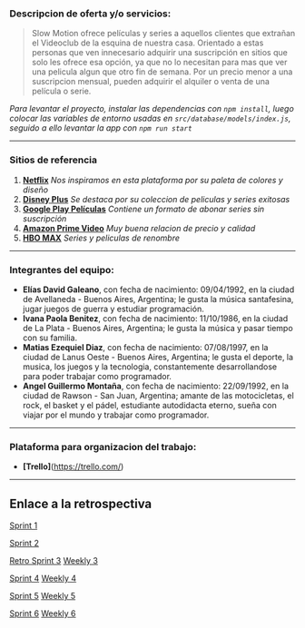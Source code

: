 ### Descripcion de oferta y/o servicios:

>Slow Motion ofrece películas y series a aquellos clientes que extrañan el Videoclub de la esquina de nuestra casa. Orientado a estas personas que ven innecesario adquirir una suscripción en sitios que solo les ofrece esa opción, ya que no lo necesitan para mas que ver una pelicula algun que otro fin de semana. Por un precio menor a una suscripcion mensual, pueden adquirir el alquiler o venta de una película o serie.

*Para levantar el proyecto, instalar las dependencias con `npm install`, luego colocar las variables de entorno usadas en `src/database/models/index.js`, seguido a ello levantar la app con `npm run start`*

___
### Sitios de referencia
1. **[Netflix](https://www.netflix.com)**
    *Nos inspiramos en esta plataforma por su paleta de colores y diseño*
2. **[Disney Plus](https://www.disneyplus.com)**
    *Se destaca por su coleccion de peliculas y series exitosas*
3. **[Google Play Películas](https://www.play.google.com)**
    *Contiene un formato de abonar series sin suscripción*
4. **[Amazon Prime Video](https://primevideo.com)**
    *Muy buena relacion de precio y calidad*
5. **[HBO MAX](https://hbomax.com)**
    *Series y peliculas de renombre*

___
### Integrantes del equipo:

- **Elías David Galeano**, con fecha de nacimiento: 09/04/1992, en la ciudad de Avellaneda - Buenos Aires, Argentina; le gusta la música santafesina, jugar juegos de guerra y estudiar programación.
- **Ivana Paola Benitez**, con fecha de nacimiento: 11/10/1986, en la ciudad de La Plata - Buenos Aires, Argentina; le gusta la música y pasar tiempo con su familia.
- **Matias Ezequiel Diaz**, con fecha de nacimiento: 07/08/1997, en la ciudad de Lanus Oeste - Buenos Aires, Argentina; le gusta el deporte, la musica, los juegos y la tecnologia, constantemente desarrollandose para poder trabajar como programador.
- **Angel Guillermo Montaña**, con fecha de nacimiento: 22/09/1992, en la ciudad de Rawson - San Juan, Argentina; amante de las motocicletas, el rock, el basket y el pádel, estudiante autodidacta eterno, sueña con viajar por el mundo y trabajar como programador.

___
### Plataforma para organizacion del trabajo:

- **[Trello]**(https://trello.com/)

___
 
## Enlace a la retrospectiva

[Sprint 1](./feedback-weekly.md/retroSprint1.md)


[Sprint 2](./feedback-weekly.md/retroSprint2.md)


[Retro Sprint 3](./feedback-weekly.md/retroSprint3.md)
[Weekly 3](./feedback-weekly.md/weeklySprint3.md)

[Sprint 4](./feedback-weekly.md/retroSprint4.md)
[Weekly 4](./feedback-weekly.md/weeklySprint4.md)

[Sprint 5](./feedback-weekly.md/retroSprint5.md)
[Weekly 5](./feedback-weekly.md/weeklySprint5.md)

[Sprint 6](./feedback-weekly.md/retroSprint6.md)
[Weekly 6](./feedback-weekly.md/weeklySprint6.md)